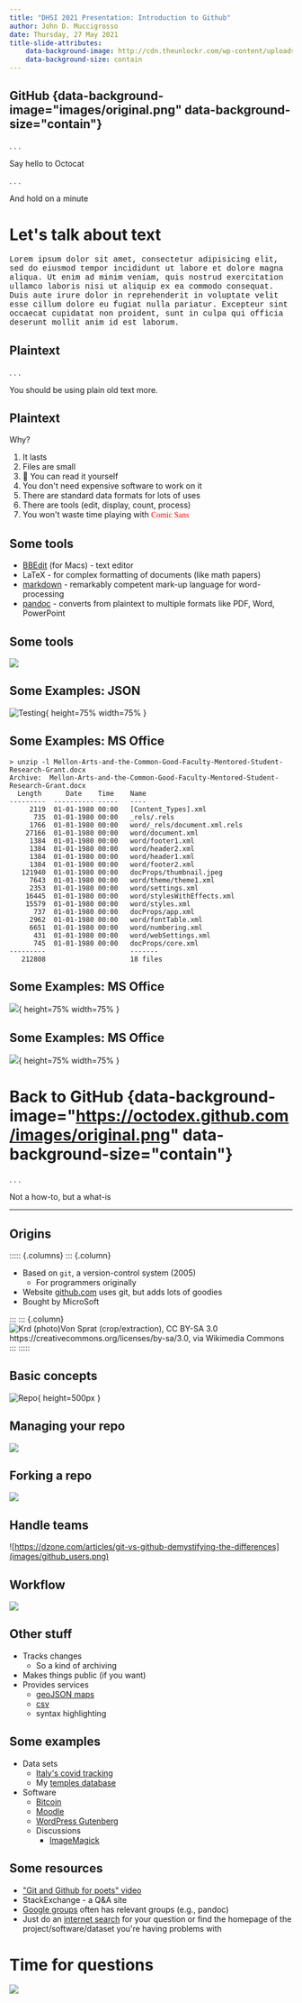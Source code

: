 ```yaml
---
title: "DHSI 2021 Presentation: Introduction to Github"
author: John D. Muccigrosso
date: Thursday, 27 May 2021
title-slide-attributes:
    data-background-image: http://cdn.theunlockr.com/wp-content/uploads/2014/06/Screen-Shot-2014-06-13-at-7.53.08-AM.png
    data-background-size: contain
---
```


## GitHub {data-background-image="images/original.png" data-background-size="contain"}

. . .

Say hello to Octocat

. . .

And hold on a minute


# Let's talk about text

<span style="font-family:Courier">Lorem ipsum dolor sit amet, consectetur adipisicing elit, sed do eiusmod tempor incididunt ut labore et dolore magna aliqua. Ut enim ad minim veniam, quis nostrud exercitation ullamco laboris nisi ut aliquip ex ea commodo consequat. Duis aute irure dolor in reprehenderit in voluptate velit esse cillum dolore eu fugiat nulla pariatur. Excepteur sint occaecat cupidatat non proident, sunt in culpa qui officia deserunt mollit anim id est laborum.</span>

## Plaintext

. . .

You should be using plain old text more.

## Plaintext

Why?

1. It lasts
1. Files are small
1. 👀 You can read it yourself
1. You don't need expensive software to work on it
1. There are standard data formats for lots of uses
1. There are tools (edit, display, count, process)
1. You won't waste time playing with <span style="font-family:Comic Sans MS; size:larger; color:red">Comic Sans</span>

## Some tools

- [BBEdit](https://bbedit.com/) (for Macs) -  text editor
- LaTeX - for complex formatting of documents (like math papers)
- [markdown](http://markdownguide.org) - remarkably competent mark-up language for word-processing
- [pandoc](https://pandoc.org) - converts from plaintext to multiple formats like PDF, Word, PowerPoint

## Some tools

![](images/soaking.jpg)

## Some Examples: JSON

![Testing](images/bbedit_json.jpeg){ height=75% width=75% }

## Some Examples: MS Office

```
> unzip -l Mellon-Arts-and-the-Common-Good-Faculty-Mentored-Student-Research-Grant.docx
Archive:  Mellon-Arts-and-the-Common-Good-Faculty-Mentored-Student-Research-Grant.docx
  Length      Date    Time    Name
---------  ---------- -----   ----
     2119  01-01-1980 00:00   [Content_Types].xml
      735  01-01-1980 00:00   _rels/.rels
     1766  01-01-1980 00:00   word/_rels/document.xml.rels
    27166  01-01-1980 00:00   word/document.xml
     1384  01-01-1980 00:00   word/footer1.xml
     1384  01-01-1980 00:00   word/header2.xml
     1384  01-01-1980 00:00   word/header1.xml
     1384  01-01-1980 00:00   word/footer2.xml
   121940  01-01-1980 00:00   docProps/thumbnail.jpeg
     7643  01-01-1980 00:00   word/theme/theme1.xml
     2353  01-01-1980 00:00   word/settings.xml
    16445  01-01-1980 00:00   word/stylesWithEffects.xml
    15579  01-01-1980 00:00   word/styles.xml
      737  01-01-1980 00:00   docProps/app.xml
     2962  01-01-1980 00:00   word/fontTable.xml
     6651  01-01-1980 00:00   word/numbering.xml
      431  01-01-1980 00:00   word/webSettings.xml
      745  01-01-1980 00:00   docProps/core.xml
---------                     -------
   212808                     18 files
```

## Some Examples: MS Office

![](images/word_xml.jpeg){ height=75% width=75% }

## Some Examples: MS Office

![](images/word_xml_2.jpeg){ height=75% width=75% }


# Back to GitHub {data-background-image="https://octodex.github.com/images/original.png" data-background-size="contain"}

. . .

Not a how-to, but a what-is

-----

## Origins

::::: {.columns}
::: {.column}

- Based on `git`, a version-control system (2005)
    - For programmers originally
- Website [github.com](https://github.com/) uses git, but adds lots of goodies
- Bought by MicroSoft

:::
::: {.column}
![Krd (photo)Von Sprat (crop/extraction), CC BY-SA 3.0 <https://creativecommons.org/licenses/by-sa/3.0>, via Wikimedia Commons](images/512px-LinuxCon_Europe_Linus_Torvalds_03_%28cropped%29.jpg)
:::
:::::

## Basic concepts

![Repo](images/repoman.jpg){ height=500px }

## Managing your repo

![](images/git-and-github-workflows-12-638.jpg)

## Forking a repo

![](images/1*IelAxduwS_YtpsrlRe1d0Q.png)

##  Handle teams

![https://dzone.com/articles/git-vs-github-demystifying-the-differences](images/github_users.png)

## Workflow

![](images/branches.png)

## Other stuff

- Tracks changes
    - So a kind of archiving
- Makes things public (if you want)
- Provides services
    - [geoJSON maps](https://github.com/Jmuccigr/temples/blob/master/test.geojson)
    - [csv](https://github.com/Jmuccigr/temples/blob/master/sheet_data.csv)
    - syntax highlighting

## Some examples

- Data sets
    - [Italy's covid tracking](https://github.com/pcm-dpc/COVID-19)
    - My [temples database](https://github.com/Jmuccigr/temples)
- Software
    - [Bitcoin](https://github.com/Bitcoin/Bitcoin)
    - [Moodle](https://github.com/moodle/moodle)
    - [WordPress Gutenberg](https://github.com/WordPress/gutenberg?ref=hackernoon.com)
    - Discussions
        - [ImageMagick](https://github.com/ImageMagick/ImageMagick/discussions)

## Some resources

- ["Git and Github for poets" video](https://www.youtube.com/watch?v=BCQHnlnPusY)
- StackExchange - a Q&A site
- [Google groups](https://groups.google.com/) often has relevant groups (e.g., pandoc)
- Just do an [internet search](http://duckduckgo.com) for your question or find the homepage of the project/software/dataset you're having problems with

# Time for questions

![](images/Grilled-Vegetables-Picture-2.jpg)
